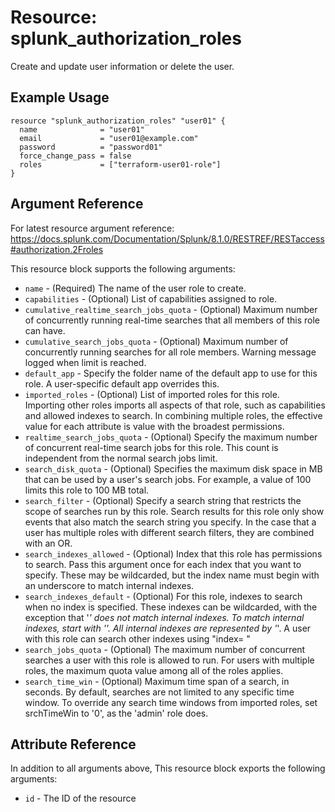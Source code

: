 # Resource: splunk_authorization_roles
Create and update user information or delete the user.

## Example Usage
```
resource "splunk_authorization_roles" "user01" {
  name              = "user01"
  email             = "user01@example.com"
  password          = "password01"
  force_change_pass = false
  roles             = ["terraform-user01-role"]
}
```

## Argument Reference
For latest resource argument reference: https://docs.splunk.com/Documentation/Splunk/8.1.0/RESTREF/RESTaccess#authorization.2Froles

This resource block supports the following arguments:
* `name` - (Required) The name of the user role to create.
* `capabilities` - (Optional) List of capabilities assigned to role.
* `cumulative_realtime_search_jobs_quota` - (Optional) Maximum number of concurrently running real-time searches that all members of this role can have.
* `cumulative_search_jobs_quota` - (Optional) Maximum number of concurrently running searches for all role members. Warning message logged when limit is reached.
* `default_app` - Specify the folder name of the default app to use for this role. A user-specific default app overrides this.
* `imported_roles` - (Optional) List of imported roles for this role. <br>Importing other roles imports all aspects of that role, such as capabilities and allowed indexes to search. In combining multiple roles, the effective value for each attribute is value with the broadest permissions.
* `realtime_search_jobs_quota` - (Optional) Specify the maximum number of concurrent real-time search jobs for this role. This count is independent from the normal search jobs limit.
* `search_disk_quota` - (Optional) Specifies the maximum disk space in MB that can be used by a user's search jobs. For example, a value of 100 limits this role to 100 MB total.
* `search_filter` - (Optional) Specify a search string that restricts the scope of searches run by this role. Search results for this role only show events that also match the search string you specify. In the case that a user has multiple roles with different search filters, they are combined with an OR.
* `search_indexes_allowed` - (Optional) Index that this role has permissions to search. Pass this argument once for each index that you want to specify. These may be wildcarded, but the index name must begin with an underscore to match internal indexes.
* `search_indexes_default` - (Optional) For this role, indexes to search when no index is specified. These indexes can be wildcarded, with the exception that '*' does not match internal indexes. To match internal indexes, start with '_'. All internal indexes are represented by '_*'. A user with this role can search other indexes using "index= "
* `search_jobs_quota` - (Optional) The maximum number of concurrent searches a user with this role is allowed to run. For users with multiple roles, the maximum quota value among all of the roles applies.
* `search_time_win` - (Optional) Maximum time span of a search, in seconds. By default, searches are not limited to any specific time window. To override any search time windows from imported roles, set srchTimeWin to '0', as the 'admin' role does.

## Attribute Reference
In addition to all arguments above, This resource block exports the following arguments:

* `id` - The ID of the resource
